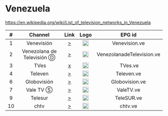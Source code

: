 <h1>Venezuela</h1>

https://en.wikipedia.org/wiki/List_of_television_networks_in_Venezuela

| #   | Channel         | Link  | Logo | EPG id |
|:---:|:---------------:|:-----:|:----:|:------:|
| 1   | Venevisión      | [>](https://venevision.akamaized.net/hls/live/2098814/VENEVISION/master.m3u8) | <img height="20" src="https://upload.wikimedia.org/wikipedia/commons/thumb/0/0a/Logotipo_de_Venevisi%C3%B3n.svg/641px-Logotipo_de_Venevisi%C3%B3n.svg.png"/> | Venevision.ve |
| 2   | Venezolana de Televisión Ⓓ | [>](https://www.dailymotion.com/embed/video/x828i6j) | <img height="20" src="https://upload.wikimedia.org/wikipedia/commons/thumb/4/42/Venezolana_de_Televisi%C3%B3n_2018.svg/640px-Venezolana_de_Televisi%C3%B3n_2018.svg.png"/> | VenezolanadeTelevision.ve |
| 3   | TVes            | [x](https://ls.tves.gob.ve/hls/tves.m3u8) | <img height="20" src="https://i.imgur.com/QX5DVUB.png"/> | TVes.ve |
| 4   | Televen         | [>](https://setp-televen-ssai-mslv4-open.akamaized.net/hls/live/2107128/televen/index.m3u8) | <img height="20" src="https://upload.wikimedia.org/wikipedia/commons/c/c0/Televen_logo.PNG"/> | Televen.ve |
| 6   | Globovisión     | [>](https://vcp5.myplaytv.com/globovision/globovision/playlist.m3u8) | <img height="20" src="https://upload.wikimedia.org/wikipedia/en/4/47/Globovisi%C3%B3n_logo_2013.png"/> | Globovision.ve |
| 7   | Vale TV Ⓢ       | [>](https://vcp2.myplaytv.com/valetv/valetv/playlist.m3u8) | <img height="20" src="https://upload.wikimedia.org/wikipedia/commons/9/98/Logo_de_VALE_TV.png"/> | ValeTV.ve |
| 9   | Telesur         | [>](https://raw.githubusercontent.com/BellezaEmporium/IPTV_Exception/master/channels/ve/telesur.m3u8) | <img height="20" src="https://upload.wikimedia.org/wikipedia/commons/8/82/TeleSUR.png"/> | TeleSUR.ve |
| 10   | chtv         | [>](https://glb.bozztv.com/glb/ssh101/stream1234/index.m3u8) | <img height="20" src="https://commons.wikimedia.org/wiki/File:Ch_tv_logo_negro.png"/> | chtv.ve |
